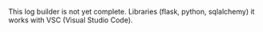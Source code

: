 This log builder is not yet complete. Libraries (flask, python, sqlalchemy) it works with VSC (Visual Studio Code).
